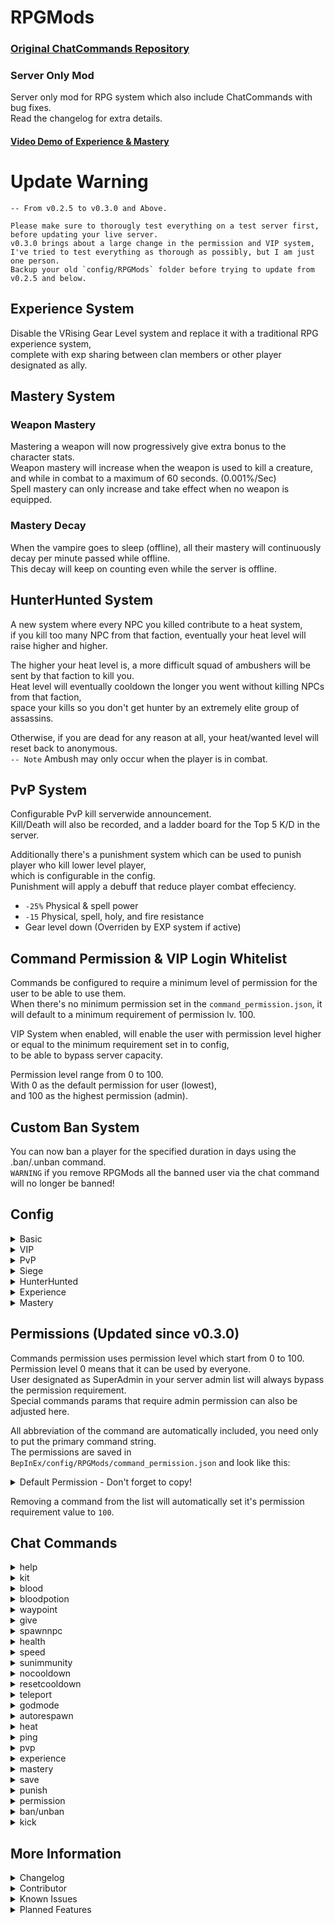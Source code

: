 # RPGMods
### [Original ChatCommands Repository](https://github.com/NopeyBoi/ChatCommands)
### Server Only Mod
Server only mod for RPG system which also include ChatCommands with bug fixes.\
Read the changelog for extra details.
#### [Video Demo of Experience & Mastery](https://streamable.com/k2p3bm)

# Update Warning
```
-- From v0.2.5 to v0.3.0 and Above.

Please make sure to thorougly test everything on a test server first, before updating your live server.
v0.3.0 brings about a large change in the permission and VIP system,
I've tried to test everything as thorough as possibly, but I am just one person.
Backup your old `config/RPGMods` folder before trying to update from v0.2.5 and below.
```

## Experience System
Disable the VRising Gear Level system and replace it with a traditional RPG experience system,\
complete with exp sharing between clan members or other player designated as ally.

## Mastery System
### Weapon Mastery
Mastering a weapon will now progressively give extra bonus to the character stats.\
Weapon mastery will increase when the weapon is used to kill a creature, and while in combat to a maximum of 60 seconds. (0.001%/Sec)\
Spell mastery can only increase and take effect when no weapon is equipped.
### Mastery Decay
When the vampire goes to sleep (offline), all their mastery will continuously decay per minute passed while offline.\
This decay will keep on counting even while the server is offline.

## HunterHunted System
A new system where every NPC you killed contribute to a heat system,\
if you kill too many NPC from that faction, eventually your heat level will raise higher and higher.

The higher your heat level is, a more difficult squad of ambushers will be sent by that faction to kill you.\
Heat level will eventually cooldown the longer you went without killing NPCs from that faction,\
space your kills so you don't get hunter by an extremely elite group of assassins.

Otherwise, if you are dead for any reason at all, your heat/wanted level will reset back to anonymous.\
`-- Note` Ambush may only occur when the player is in combat.

## PvP System
Configurable PvP kill serverwide announcement.\
Kill/Death will also be recorded, and a ladder board for the Top 5 K/D in the server.

Additionally there's a punishment system which can be used to punish player who kill lower level player,\
which is configurable in the config.\
Punishment will apply a debuff that reduce player combat effeciency.
- `-25%` Physical & spell power
- `-15` Physical, spell, holy, and fire resistance
- Gear level down (Overriden by EXP system if active)

## Command Permission & VIP Login Whitelist
Commands be configured to require a minimum level of permission for the user to be able to use them.\
When there's no minimum permission set in the `command_permission.json`, it will default to a minimum requirement of permission lv. 100.

VIP System when enabled, will enable the user with permission level higher or equal to the minimum requirement set in to config,\
to be able to bypass server capacity.

Permission level range from 0 to 100.\
With 0 as the default permission for user (lowest),\
and 100 as the highest permission (admin).

## Custom Ban System
You can now ban a player for the specified duration in days using the .ban/.unban command.\
`WARNING` if you remove RPGMods all the banned user via the chat command will no longer be banned!

## Config
<details>
<summary>Basic</summary>

- `Prefix` [default `.`]\
The prefix use for chat commands.
- `Command Delay` [default `5`]\
The number of seconds user need to wait out before sending another command.\
Admin will always bypass this.
- `DisabledCommands` [default `empty`]\
Enter command names to disable them. Seperated by commas.
- `WayPoint Limits` [default `3`]\
Set a waypoint limit per user.

</details>

<details>
<summary>VIP</summary>

- `Enable VIP System` [default `false`]\
Enable the VIP System.
- `Enable VIP Whitelist` [default `false`]\
Enable the VIP user to ignore server capacity limit.
- `Minimum VIP Permission` [default `10`]\
The minimum permission level required for the user to be considered as VIP.

<details>
<summary>VIP.InCombat Buff</summary>

- `Durability Loss Multiplier` [default `0.5`]\
Multiply durability loss when user is in combat. -1.0 to disable.\
Does not affect durability loss on death.
- `Garlic Resistance Multiplier` [default `-1.0`]\
Multiply garlic resistance when user is in combat. -1.0 to disable.
- `Silver Resistance Multiplier` [default `-1.0`]\
Multiply silver resistance when user is in combat. -1.0 to disable.
- `Move Speed Multiplier` [default `-1.0`]\
Multiply move speed when user is in combat. -1.0 to disable.
- `Resource Yield Multiplier` [default `2.0`]\
Multiply resource yield (not item drop) when user is in combat. -1.0 to disable.

</details>

<details>
<summary>VIP.OutCombat Buff</summary>

- `Durability Loss Multiplier` [default `0.5`]\
Multiply durability loss when user is out of combat. -1.0 to disable.\
Does not affect durability loss on death.
- `Garlic Resistance Multiplier` [default `2.0`]\
Multiply garlic resistance when user is out of combat. -1.0 to disable.
- `Silver Resistance Multiplier` [default `2.0`]\
Multiply silver resistance when user is out of combat. -1.0 to disable.
- `Move Speed Multiplier` [default `1.25`]\
Multiply move speed when user is out of combat. -1.0 to disable.
- `Resource Yield Multiplier` [default `2.0`]\
Multiply resource yield (not item drop) when user is out of combat. -1.0 to disable.

</details>

</details>

<details>
<summary>PvP</summary>

- `Announce PvP Kills` [default `true`]\
Do I really need to explain this...?
- `Enable the PvP Ladder` [default `true`]\
Hmm... well it enables the ladder board in .pvp command.
- `Enable PvP Toggle` [default `true`]\
Enable/disable the pvp toggle feature in the pvp command.
- `Enable PvP Punishment` [default `true`]\
Enables the punishment system for killing lower level player.
- `Punish Level Difference` [default `-10`]\
Only punish the killer if the victim level is this much lower.
- `Offense Limit` [default `3`]\
Killer must make this many offense before the punishment debuff is applied.
- `Offense Cooldown` [default `300`]\
Reset the offense counter after this many seconds has passed since last offense.
- `Debuff Duration` [default `1800`]\
Apply the punishment debuff for this amount of time.


</details>

<details>
<summary>Siege</summary>

- `Buff Siege Golem` [default `false`]\
Enabling this will reduce all incoming physical and spell damage according to config.
- `Physical Damage Reduction` [default `0.5`]\
Reduce incoming damage by this much. Ex.: 0.25 -> 25%
- `Spell Damage Reduction` [default `0.5`]\
Reduce incoming spell damage by this much. Ex.: 0.75 -> 75%

</details>

<details>
<summary>HunterHunted</summary>

- `Enable` [default `true`]\
Enable/disable the HunterHunted system.
- `Heat Cooldown Value` [default `35`]\
Set the reduction value for player heat for every cooldown interval.
- `Bandit Heat Cooldown Value` [default `35`]\
Set the reduction value for player heat from the bandits faction for every cooldown interval.
- `Cooldown Interval` [default `60`]\
Set every how many seconds should the cooldown interval trigger.
- `Ambush Interval` [default `300`]\
Set how many seconds player can be ambushed again since last ambush.
- `Ambush Chance` [default `50`]\
Set the percentage that an ambush may occur for every cooldown interval.
- `Ambush Despawn Timer` [default `300`]\
Despawn the ambush squad after this many second if they are still alive. Ex.: -1 -> Never Despawn.

</details>

<details>
<summary>Experience</summary>

- `Enable` [default `true`]\
Enable/disable the Experience system.
- `Max Level` [default `80`]\
Configure the experience system max level..
- `Multiplier` [default `1`]\
Multiply the experience gained by the player.
- `VBlood Multiplier` [default `15`]\
Multiply the experience gained from VBlood kills.
- `EXP Lost / Death` [default `0.10`]\
Percentage of experience the player lost for every death by NPC, no EXP is lost for PvP.
- `Constant` [default `0.2`]\
Increase or decrease the required EXP to level up.\
[EXP Table & Formula](https://bit.ly/3npqdJw)
- `Group Modifier` [default `0.75`]\
Set the modifier for EXP gained for each ally(player) in vicinity.\
Example if you have 2 ally nearby, EXPGained = ((EXPGained * Modifier)*Modifier)
- `Ally Max Distance` [default `50`]\
Set the maximum distance an ally(player) has to be from the player for them to share EXP with the player

</details>

<details>
<summary>Mastery</summary>

- `Enable Weapon Mastery` [default `true`]\
Enable/disable the weapon mastery system.
- `Enable Mastery Decay` [default `true`]\
Enable/disable the decay of weapon mastery when the user is offline.
- `Max Mastery Value` [default `100000`]\
Configure the maximum mastery the user can atain. (100000 is 100%)
- `Mastery Value/Combat Ticks` [default `5`]\
Configure the amount of mastery gained per combat ticks. (5 -> 0.005%)
- `Max Combat Ticks` [default `12`]\
Mastery will no longer increase after this many ticks is reached in combat. (1 tick = 5 seconds)
- `Mastery Multiplier` [default `1`]\
Multiply the gained mastery value by this amount.
- `VBlood Mastery Multiplier` [default `15`]\
Multiply Mastery gained from VBlood kill.
- `Decay Interval` [default `60`]\
Every amount of seconds the user is offline by the configured value will translate as 1 decay tick.
- `Decay Value` [default `1`]\
Mastery will decay by this amount for every decay tick. (1 -> 0.001%)

</details>

## Permissions (Updated since v0.3.0)
Commands permission uses permission level which start from 0 to 100.\
Permission level 0 means that it can be used by everyone.\
User designated as SuperAdmin in your server admin list will always bypass the permission requirement.\
Special commands params that require admin permission can also be adjusted here.

All abbreviation of the command are automatically included, you need only to put the primary command string.\
The permissions are saved in `BepInEx/config/RPGMods/command_permission.json` and look like this:

<details>
<summary>Default Permission - Don't forget to copy!</summary>

```json
{
  "help": 0,
  "pvp": 0,
  "ping": 0,
  "heat": 0,
  "waypoint": 0,
  "teleport": 0,
  "experience": 0,
  "mastery": 0,
  "heat_args": 100,
  "experience_args": 100,
  "mastery_args": 100,
  "waypoint_args": 100,
  "autorespawn_args": 100,
  "pvp_args": 100
}
```

</details>

Removing a command from the list will automatically set it's permission requirement value to `100`.

## Chat Commands

<details>
<summary>help</summary>

`help [<command>]`\
Shows a list of all commands.\
&ensp;&ensp;**Example:** `help experience`

</details>

<details>
<summary>kit</summary>

`kit <name>`\
Gives you a previously specified set of items.\
&ensp;&ensp;**Example:** `kit starterset`

<details>
<summary>-- How does kit work?</summary>

&ensp;&ensp;You will get a new config file located in `BepInEx/config/RPGMods/kits.json`
```json
[
  {
    "Name": "Example1",
    "PrefabGUIDs": {
      "820932258": 50, <-- 50 Gem Dust
      "2106123809": 20 <-- 20 Ghost Yarn
    }
  },
  {
    "Name": "Example2",
    "PrefabGUIDs": {
      "x1": y1,
      "x2": y2
    }
  }
]
```

</details>

</details>

<details>
<summary>blood</summary>

`blood <bloodtype> [<quality>] [<value>]`\
Sets your Blood type to the specified Type, Quality and Value.\
&ensp;&ensp;**Example:** `blood Scholar 100 100`

</details>

<details>
<summary>bloodpotion</summary>

`bloodpotion <bloodtype> [<quality>]`\
Creates a Potion with specified Blood Type, Quality and Value.\
&ensp;&ensp;**Example:** `bloodpotion Scholar 100`

</details>

<details>
<summary>waypoint</summary>

`waypoint <name|set|remove|list> [<name>]`\
Teleports you to previously created waypoints.\
&ensp;&ensp;**Example:** `waypoint set home` <-- Creates a local waypoint just for you.\
&ensp;&ensp;**Example:** `waypoint home` <-- Teleport you to your local waypoint.\
&ensp;&ensp;**Example:** `waypoint remove home` <-- Remove your local waypoint.\
&ensp;&ensp;**Example:** `waypoint list` <-- Shows a list of all to you accessible waypoints.

&ensp;&ensp;**Special Params -> `<name|set|remove|list> [<name>] [global]`** ` Creates a global waypoint usable by everyone.`\
&ensp;&ensp;**Example:** `waypoint set arena global` <-- Creates a global waypoint for everyone (Special Params).\
&ensp;&ensp;**Example:** `waypoint remove arena global` <-- Remove a global waypoint for everyone (Special Params).

</details>

<details>
<summary>give</summary>

`give <itemname> [<amount>]`\
Adds the specified Item to your Inventory.\
&ensp;&ensp;**Example:** `give Stone Brick 17`

</details>

<details>
<summary>spawnnpc</summary>

`spawnnpc <prefabname> [<amount>] [<waypoint>]`\
Spawns a NPC. Optional: To a previously created waypoint.\
&ensp;&ensp;**Example:** `spawnnpc CHAR_Cursed_MountainBeast_VBlood 1 arena`

</details>

<details>
<summary>health</summary>

`health <percentage> [<playername>]`\
Sets your health to the specified percentage (0 will kill the player).\
&ensp;&ensp;**Example:** `health 100`\
&ensp;&ensp;**Example:** `health 0 LegendaryVampire`

</details>

<details>
<summary>speed</summary>

`speed`\
Toggles speed buff.

</details>

<details>
<summary>sunimmunity</summary>

`sunimmunity`\
Toggles sun immunity.

</details>

<details>
<summary>nocooldown</summary>

`nocooldown`\
Toggles all skills & abilities to have no cooldown.

</details>

<details>
<summary>resetcooldown</summary>

`resetcooldown [<playername>]`\
Reset all skills & abilities cooldown for you or the specified player.\
&ensp;&ensp;**Example:** `resetcooldown`\
&ensp;&ensp;**Example:** `resetcooldown LegendaryVampire`

</details>

<details>
<summary>teleport</summary>

`teleport <playername>`\
Teleport to another online player within your clan.\
&ensp;&ensp;**Example:** `teleport LegendaryVampire`

</details>

<details>
<summary>godmode</summary>

`godmode`\
Toggles god mode for you.

</details>

<details>
<summary>autorespawn</summary>

`autorespawn`\
Toggles auto respawn on same position on death.\
&ensp;&ensp;**Special Params -> `[<all>|<playername>]`** `Toggle the auto respawn for specified player or server wide.`\
&ensp;&ensp;**Example:** `autorespawn all`\
&ensp;&ensp;**Example:** `autorespawn LegendaryVampire`

</details>

<details>
<summary>heat</summary>

`heat`\
Checks your heat/wanted level by the factions.\
&ensp;&ensp;**Special Params -> `[<debug>|<value> <value> [<PlayerName>]]`** `Display numeric heat or set your or the specified player heat.`\
&ensp;&ensp;**Example:** `heat 500 500`\
&ensp;&ensp;**Example:** `heat 500 500 LegendaryVampire`

</details>

<details>
<summary>ping</summary>

`ping`\
Show you your latency to the server.

</details>

<details>
<summary>pvp</summary>

`pvp [<on>|<off>]`\
Toggles PvP or display your PvP statistics & the current leaders in the ladder.\
&ensp;&ensp;**Example:** `pvp`\
&ensp;&ensp;**Example:** `pvp off`

&ensp;&ensp;**Special Params -> `<on>|<off> <playername>`** `Toggles PvP for the specified player.`\
&ensp;&ensp;**Example:** `pvp on LegendaryVampire`\
&ensp;&ensp;**Example:** `pvp off LegendaryVampire`

</details>

<details>
<summary>experience</summary>

`experience [<log> <on>|<off>]`\
Diplays your current exp and progression to the next level, or toggle the exp gain notification.\
&ensp;&ensp;**Example:** `experience`\
&ensp;&ensp;**Example:** `experience log off`

&ensp;&ensp;**Special Params -> `[<set> <value> [<PlayerName>]]`** `Set your or the specified player experience value.`\
&ensp;&ensp;**Example:** `experience set 1000`\
&ensp;&ensp;**Example:** `experience set 2000 LegendaryVampire`

</details>

<details>
<summary>mastery</summary>

`mastery [<log> <on>|<off>]`\
Display your current mastery progression, or toggle the mastery gain notification.\
&ensp;&ensp;**Example:** `mastery`\
&ensp;&ensp;**Example:** `mastery log off`

&ensp;&ensp;**Special Params -> `[<set> <type> <value> [<PlayerName>]]`** `Set your or the specified player mastery value.`\
&ensp;&ensp;**Example:** `mastery set sword 100000`\
&ensp;&ensp;**Example:** `mastery set spear 2000 LegendaryVampire`

</details>

<details>
<summary>save</summary>

`save`\
Trigger the database saving manually.

</details>

<details>
<summary>punish</summary>

`punish <playername> [<remove>]`\
Manually punish someone or lift their debuff.\
This command may still be used even when punishment system is disabled.\
&ensp;&ensp;**Example:** `punish LegendaryVampire`\
&ensp;&ensp;**Example:** `punish LegendaryVampire remove`

</details>

<details>
<summary>permission</summary>

`permission <list>|<save>|<reload>|<set> <0-100> <playername>|<steamid>`\
Manage commands and user permissions level.
&ensp;&ensp;**Example:** `permission list` -> List all users with special permission.\
&ensp;&ensp;**Example:** `permission save` -> Save the most recent user permission list.\
&ensp;&ensp;**Example:** `permission reload` -> Directly reload user permission and command permission from the JSON file.\
&ensp;&ensp;**Example:** `permission set 100 LegendaryVampire`\
&ensp;&ensp;**Example:** `permission set 0 LegendaryVampire`

</details>

<details>
<summary>ban/unban</summary>

`ban <playername> [<days> <reason>]`\
Check the status of specified player, or ban them. 0 days will translate to permanently banned.

`unban <playername>`\
Remove the specified player from the ban list.

</details>

<details>
<summary>kick</summary>

`kick <playername>`\
Kick the specified player from the server.

</details>

## More Information
<details>
<summary>Changelog</summary>

`0.3.2`
- Adjustment in EXP System so player don't get more exp if they've reached the max level cap.
- Adjustment in EXP gain for killing lower level mobs.
- Adjusted bonus EXP gain for killing higher level mob to be capped at 10 level higher max.
- User with sufficient permission for waypoint_args will no longer be restricted by the waypoint limit.
- Reduced the required heat for ambush to occur.
- Fixed PvP Debuff punishment not applying correctly.

`0.3.1`
- Added configurable permission for special params that previously only usable by admins.
- Added VIP system that can give a passive buff to VIP players.

`0.3.0`
- Changed command permission to use permission level instead of just checking for admin/not.
- Permission and disabled commands config now automatically include abbreviation.
- Added whitelist/vip system which should be able to bypass max connected user config.
- Added ban command.
- Added kick command.

`0.2.5`
- Emergency patch release to fix that losing exp on death is still active even when the exp system is disabled.

`0.2.4`
- Modified the save command to also force the server to save game.
- Modified the level up chat notification to be on/off according to the .xp log command.
- Fixed the waypoint bug, admin will ignore the limit properly now, and config for waypoint is properly set.
- Fixed bug with .mastery set command not being able to set other player mastery.
- Moved EXP lost on death to downed event to avoid people suiciding after pvp and losing exp.
- Attempt to fix rare broken string that is totally unknown how it can occurs.
- Commands `.help [<command>]` will no longer show details if the user doesn't have sufficient priviledge.

`0.2.3`
- Added level up effect & notification for the experience system.
- Added config to disable PvP toggling in the pvp command.
- Changed the default exp & mastery feed to be off instead of on.

`0.2.2`
- Fixed some stats being bugged in the mastery system.
- Reduced movement speed bonus from Slashers and None mastery.
- Fixed mastery set command output only saying the first char of the weapon type.
- Added Siege Golem buff options in configs.
- Added ambush unit despawn timer in configs.

`0.2.1`
- Renamed the list in mastery to be in accordance with the mastery in game types.

`0.2.0`
- Fixed typo in mastery commands for setting Schyte mastery.
- Added PvP punishment system.
- Changed PvP system to hook from downed player instead of killed player.
- Fixed bug in mastery decay not being disabled when mastery system is not enabled.
- Fixed bug in mastery command that still report mastery status even when the system is disabled.

`0.1.6`
- Commands & permission are no longer case sensitive. F*ck...

`0.1.5`
- Introduced a mechanic to randomize mastery gain from creature kills.
- Fixed issue on mastery gain on player death.
- Fleshed out the weapon mastery bonus.

`0.1.4`
- Added Weapon Mastery system.
- Disabled EXP/Mastery gain from summoned creatures.
- Added EXP & Mastery gain logs for players.
- Changed some 'notification' type of message into Lore chat type.
- Added capabilities to change other player heat values.
- Added mastery command.
- Added a new abreviation for experience command. (exp)

`0.0.3`
- Fixed bug with chat cooldown being applied twice the value of the config
- Fixed bug with waypoint limits.
- Fixed bug with PvPStats recording.
- Fixed bug with teleport command.
- PvPKD should display decimals properly now.

`0.0.2`
- Fixed bug on allies checking when it was called if plugin was never reloaded with Wetstone.

`0.0.1`
- Added command delay timer
- Integrated the data saving into the GameServer autosave & shutdown
- All saved data will now use SteamID as key for compability with character name changes
- Added Experience system
- Changed SunImmunity behavior, there's no more persistent sun immunity with this
- Added GodMode command
- Added HunterHunted (Wanted Level) system
- Added PvP stats & leaderboard system for it
- Added PvP kill serverwide announcement
- Added ping command to check for latency against the server
- Added autorespawn command
- Added nocooldown command
- Added resetcooldown command
- Fixed blood command to apply the bloodtype buff and avoid BloodHunger HUD bug
- Optimized NPC spawn system, it will not lag the server anymore
- Modified NPC spawn command to accept amount to spawn
- Fixed NPC spawn command to be able to spawn normal units
- Hide commands from user that do not have sufficient priviledge to use the command
- Disabled waypoint command for user in combat
- Modified waypoint command to "instance" the waypoint name
- Admin ignore waypoint limit
- Modified health command to be able to affect specified player or kill them by setting their HP to 0
- Some other thing that i may not be able to remember

</details>

<details>
<summary>Contributor</summary>

### [Discord](https://discord.gg/XY5bNtNm4w)
#### Without these people, this project will just be a dream. (In no particular order)
- Dimentox#1154
- Nopey#1337
- syllabicat#0692
- errox#7604

</details>

<details>
<summary>Known Issues</summary>

### General
- Resetcooldown command does not refresh skills that has charges.
- Blood command cannot apply "fragile" blood type.

### Experience System
- Some blood buff give a gear level to the character, which would be fixed once they kill something or re-equip accessory.

### HunterHunted System
- There's no known issue yet. Heat level does get reset if you reload the plugin/restart server, this is an intended behaviour.

### PvP System
- Punishment debuff lower the player gear level, which will be overriden by the experience system if the exp system is active.

</details>

<details>
<summary>Planned Features</summary>

- Kits Option: Limited Uses. (On hold)
- More optimization! It never hurts to optimize! 
- Explore team/alliance in VRising. (On hold)
- Hook into whatever system possible to add a tag to player names. (On hold)
- More dynamic events
- Bloodline
- Dynamic mob stats adjustment

</details>